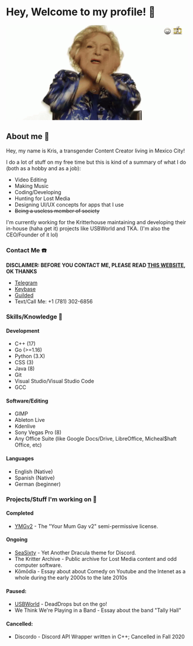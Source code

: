 # Hey, Welcome to my profile! 🌺

![Dab on dem haters](/ast/dab.gif)

## About me 🦊
Hey, my name is Kris, a transgender Content Creator living in Mexico City!

I do a lot of stuff on my free time but this is kind of a summary of what I do (both as a hobby and as a job):

+ Video Editing
+ Making Music
+ Coding/Developing
+ Hunting for Lost Media
+ Designing UI/UX concepts for apps that I use
+ ~~Being a useless member of society~~

I'm currently working for the Kritterhouse maintaining and developing their in-house (haha get it) projects like USBWorld and TKA. (I'm also the CEO/Founder of it lol)


### Contact Me ☎️
**DISCLAIMER: BEFORE YOU CONTACT ME, PLEASE READ [THIS WEBSITE](http://c69.uk/b4ucm), OK THANKS**

+ [Telegram](https://t.me/citizensixtynine)
+ [Keybase](https://keybase.io/kamikodev)
+ [Guilded](https://www.guilded.gg/citizensixtynine)
+ Text/Call Me: +1 (781) 302-6856

### Skills/Knowledge 🔧
#### Development
- C++ (17)
- Go (>=1.16)
- Python (3.X)
- CSS (3)
- Java (8)
- Git
- Visual Studio/Visual Studio Code
- GCC

#### Software/Editing
- GIMP
- Ableton Live
- Kdenlive
- Sony Vegas Pro (8)
- Any Office Suite (like Google Docs/Drive, LibreOffice, Micheal$haft Office, etc)

#### Languages
- English (Native)
- Spanish (Native)
- German (beginner)

### Projects/Stuff I'm working on 🚧
#### Completed
- [YMGv2](https://github.com/CITIZENSIXTYNINE/YMGv2) - The "Your Mum Gay v2" semi-permissive license.

#### Ongoing
- [SeaSixty](https://github.com/CITIZENSIXTYNINE/SeaSixty) - Yet Another Dracula theme for Discord.
- The Kritter Archive - Public archive for Lost Media content and odd computer software.
- Kōmōdía - Essay about about Comedy on Youtube and the Intenet as a whole during the early 2000s to the late 2010s

#### Paused:
- [USBWorld](http://c69.uk/usbworld) - DeadDrops but on the go!
- We Think We're Playing in a Band - Essay about the band "Tally Hall"

#### Cancelled:
- Discordo - Discord API Wrapper written in C++; Cancelled in Fall 2020
